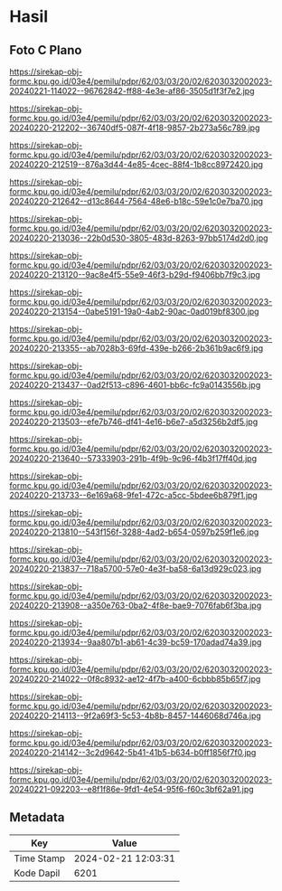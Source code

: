 # Hasil

## Foto C Plano

https://sirekap-obj-formc.kpu.go.id/03e4/pemilu/pdpr/62/03/03/20/02/6203032002023-20240221-114022--96762842-ff88-4e3e-af86-3505d1f3f7e2.jpg

https://sirekap-obj-formc.kpu.go.id/03e4/pemilu/pdpr/62/03/03/20/02/6203032002023-20240220-212202--36740df5-087f-4f18-9857-2b273a56c789.jpg

https://sirekap-obj-formc.kpu.go.id/03e4/pemilu/pdpr/62/03/03/20/02/6203032002023-20240220-212519--876a3d44-4e85-4cec-88f4-1b8cc8972420.jpg

https://sirekap-obj-formc.kpu.go.id/03e4/pemilu/pdpr/62/03/03/20/02/6203032002023-20240220-212642--d13c8644-7564-48e6-b18c-59e1c0e7ba70.jpg

https://sirekap-obj-formc.kpu.go.id/03e4/pemilu/pdpr/62/03/03/20/02/6203032002023-20240220-213036--22b0d530-3805-483d-8263-97bb5174d2d0.jpg

https://sirekap-obj-formc.kpu.go.id/03e4/pemilu/pdpr/62/03/03/20/02/6203032002023-20240220-213120--9ac8e4f5-55e9-46f3-b29d-f9406bb7f9c3.jpg

https://sirekap-obj-formc.kpu.go.id/03e4/pemilu/pdpr/62/03/03/20/02/6203032002023-20240220-213154--0abe5191-19a0-4ab2-90ac-0ad019bf8300.jpg

https://sirekap-obj-formc.kpu.go.id/03e4/pemilu/pdpr/62/03/03/20/02/6203032002023-20240220-213355--ab7028b3-69fd-439e-b266-2b361b9ac6f9.jpg

https://sirekap-obj-formc.kpu.go.id/03e4/pemilu/pdpr/62/03/03/20/02/6203032002023-20240220-213437--0ad2f513-c896-4601-bb6c-fc9a0143556b.jpg

https://sirekap-obj-formc.kpu.go.id/03e4/pemilu/pdpr/62/03/03/20/02/6203032002023-20240220-213503--efe7b746-df41-4e16-b6e7-a5d3256b2df5.jpg

https://sirekap-obj-formc.kpu.go.id/03e4/pemilu/pdpr/62/03/03/20/02/6203032002023-20240220-213640--57333903-291b-4f9b-9c96-f4b3f17ff40d.jpg

https://sirekap-obj-formc.kpu.go.id/03e4/pemilu/pdpr/62/03/03/20/02/6203032002023-20240220-213733--6e169a68-9fe1-472c-a5cc-5bdee6b879f1.jpg

https://sirekap-obj-formc.kpu.go.id/03e4/pemilu/pdpr/62/03/03/20/02/6203032002023-20240220-213810--543f156f-3288-4ad2-b654-0597b259f1e6.jpg

https://sirekap-obj-formc.kpu.go.id/03e4/pemilu/pdpr/62/03/03/20/02/6203032002023-20240220-213837--718a5700-57e0-4e3f-ba58-6a13d929c023.jpg

https://sirekap-obj-formc.kpu.go.id/03e4/pemilu/pdpr/62/03/03/20/02/6203032002023-20240220-213908--a350e763-0ba2-4f8e-bae9-7076fab6f3ba.jpg

https://sirekap-obj-formc.kpu.go.id/03e4/pemilu/pdpr/62/03/03/20/02/6203032002023-20240220-213934--9aa807b1-ab61-4c39-bc59-170adad74a39.jpg

https://sirekap-obj-formc.kpu.go.id/03e4/pemilu/pdpr/62/03/03/20/02/6203032002023-20240220-214022--0f8c8932-ae12-4f7b-a400-6cbbb85b65f7.jpg

https://sirekap-obj-formc.kpu.go.id/03e4/pemilu/pdpr/62/03/03/20/02/6203032002023-20240220-214113--9f2a69f3-5c53-4b8b-8457-1446068d746a.jpg

https://sirekap-obj-formc.kpu.go.id/03e4/pemilu/pdpr/62/03/03/20/02/6203032002023-20240220-214142--3c2d9642-5b41-41b5-b634-b0ff1856f7f0.jpg

https://sirekap-obj-formc.kpu.go.id/03e4/pemilu/pdpr/62/03/03/20/02/6203032002023-20240221-092203--e8f1f86e-9fd1-4e54-95f6-f60c3bf62a91.jpg


## Metadata

| Key        | Value               |
| ---------- | ------------------- |
| Time Stamp | 2024-02-21 12:03:31 |
| Kode Dapil | 6201                |



